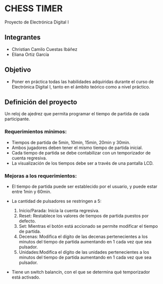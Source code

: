 # CHESS TIMER
Proyecto de Electrónica Digital I

## Integrantes
- Christian Camilo Cuestas Ibáñez 
- Eliana Ortiz García

## Objetivo
- Poner en práctica todas las habilidades adquiridas durante el curso de Electrónica Digital I, tanto en el ámbito teórico como a nivel práctico.

## Definición del proyecto
Un reloj de ajedrez que permita programar el tiempo de partida de cada participante.

### Requerimientos mínimos:

- Tiempos de partida de 5min, 10min, 15min, 20min y 30min.
- Ambos jugadores deben tener el mismo tiempo de partida inicial.
- Cada tiempo de partida se debe contabilizar con un temporizador de cuenta regresiva.
- La visualización de los tiempos debe ser a través de una pantalla LCD.

### Mejoras a los requerimientos:

- El tiempo de partida puede ser establecido por el usuario, y puede estar entre 1min y 60min. 
- La cantidad de pulsadores se restringen a 5:

	1. Inicio/Parada: Inicia la cuenta regresiva.
	2. Reset: Restablece los valores de tiempos de partida puestos por defecto.
	3. Set: Mientras el botón está accionado se permite modificar el tiempo de partida.
	4. Decenas: Modifica el dígito de las decenas pertenecientes a los minutos del tiempo de partida aumentando en 1 cada vez que sea pulsador.
 	5. Unidades:Modifica el dígito de las unidades pertenecientes a los minutos del tiempo de partida aumentando en 1 cada vez que sea pulsador.
  
- Tiene un switch balancín, con el que se determina qué temporizador está activado.

